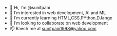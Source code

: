 - 👋 Hi, I’m @sunitpani
- 👀 I’m interested in web development, AI and ML
- 🌱 I’m currently learning HTML,CSS,PYthon,DJango
- 💞️ I’m looking to collaborate on web development
- 📫 Raech me at sunitpani1998@yahoo.com

<!---
sunitpani/sunitpani is a ✨ special ✨ repository because its `README.md` (this file) appears on your GitHub profile.
You can click the Preview link to take a look at your changes.
--->
